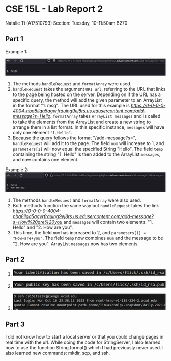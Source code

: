 # CSE 15L - Lab Report 2
Natalie Ti (A17510793)
Section: Tuesday, 10-11:50am B270


## Part 1
Example 1:

![cd1](cse15l-lab2-image1.png)
1. The methods `handleRequest` and `formatArray` were used.
2. `handleRequest` takes the argument `URI url`, referring to the URL that links to the page being hosted on the server. Depending on if the URL has a specific query, the method will add the given parameter to an ArrayList in the format "1. msg". The URL used for this example is *https://0-0-0-0-4004-nba8ilqq5agvrfrauing9ej8rs.us.edusercontent.com/add-message?s=Hello*. `formatArray` takes `ArrayList messages` and is called to take the elements from the ArrayList and create a new string to arrange them in a list format. In this specific instance, `messages` will have only one element `"1.Hello"`.
3. Because the query follows the format "/add-message?s=<string>", `handleRequest` will add it to the page. The field `num` will increase to 1, and  `parameters[1]` will now equal the specified String "Hello". The field `temp` containing the string "1. Hello" is then added to the ArrayList `messages`, and now contains one element.

Example 2:
![cd1](cse15l-lab2-image2.png)
1. The methods `handleRequest` and `formatArray` were also used.
2. Both methods function the same way but `handleRequest` takes the link *https://0-0-0-0-4004-nba8ilqq5agvrfrauing9ej8rs.us.edusercontent.com/add-message?s=How%20are%20you* and `messages` will contain two elements: "1. Hello" and "2. How are you".
3. This time, the field `num` has increased to 2, and `parameters[1] = "How+are+you"`. The field `temp` now combines `num` and the message to be "2. How are you". ArrayList `messages` now has two elements. 


 
## Part 2 

1. ![ls1](cse15l-lab2-image3.png)  
     
2. ![ls1](cse15l-lab2-image4.png)   
  
3. ![ls1](cse15l-lab2-image5.png)  


  
## Part 3
I did not know how to start a local server or that you could change pages in real time with the url. While doing the code for StringServer, I also learned how to use the function String.format() which I had previously never used. I also learned new commands: mkdir, scp, and ssh. 
